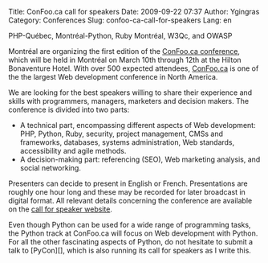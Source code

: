 Title: ConFoo.ca call for speakers
Date: 2009-09-22 07:37
Author: Ygingras
Category: Conferences
Slug: confoo-ca-call-for-speakers
Lang: en

<!--:en-->PHP-Québec, Montréal-Python, Ruby Montréal, W3Qc, and OWASP
Montréal are organizing the first edition of the [ConFoo.ca
conference][], which will be held in Montréal on March 10th through 12th
at the Hilton Bonaventure Hotel. With over 500 expected attendees,
[ConFoo.ca][ConFoo.ca conference] is one of the the largest Web
development conference in North America.

We are looking for the best speakers willing to share their experience
and skills with programmers, managers, marketers and decision makers.
The conference is divided into two parts:

-   A technical part, encompassing different aspects of Web development:
    PHP, Python, Ruby, security, project management, CMSs and
    frameworks, databases, systems administration, Web standards,
    accessibility and agile methods.
-   A decision-making part: referencing (SEO), Web marketing analysis,
    and social networking.

Presenters can decide to present in English or French. Presentations are
roughly one hour long and these may be recorded for later broadcast in
digital format. All relevant details concerning the conference are
available on the [call for speaker website][].

</p>
Even though Python can be used for a wide range of programming tasks,
the Python track at ConFoo.ca will focus on Web development with Python.
For all the other fascinating aspects of Python, do not hesitate to
submit a talk to [PyCon][], which is also running its call for speakers
as I write this.

<!--:-->

  [ConFoo.ca conference]: http://confoo.ca
  [call for speaker website]: http://confoo.ca/en/cfp
  [PyCon]: http://us.pycon.org/2010/about/
